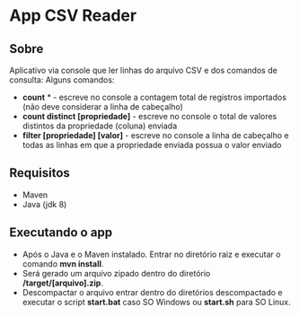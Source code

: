 App CSV Reader
===================


Sobre
-------------

Aplicativo via console que ler linhas do arquivo CSV e dos comandos de consulta:
Alguns comandos:
- **count** * - escreve no console a contagem total de registros importados (não deve considerar a linha de cabeçalho)
- **count distinct [propriedade]** - escreve no console o total de valores distintos da propriedade (coluna) enviada 
- **filter [propriedade] [valor]** - escreve no console a linha de cabeçalho e todas as linhas em que a propriedade enviada possua o valor enviado 

Requisitos
-------------
- Maven
- Java (jdk 8)

Executando o app
-------------

- Após o Java e o Maven instalado. Entrar no diretório raiz e executar o comando **mvn install**.
- Será gerado um arquivo zipado dentro do diretório **/target/[arquivo].zip**.
- Descompactar o arquivo entrar dentro do diretórios descompactado e executar o script **start.bat**   caso  SO Windows ou **start.sh** para SO Linux.


